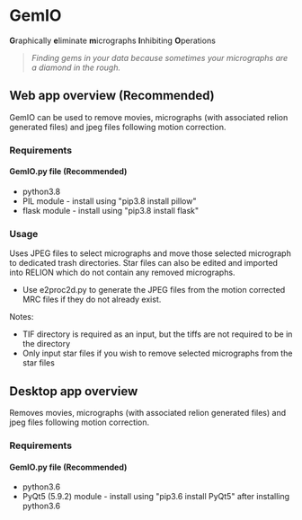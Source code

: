 # GemIO

**G**raphically **e**liminate **m**icrographs **I**nhibiting **O**perations

>*Finding gems in your data because sometimes your micrographs are a diamond in the rough.*

## Web app overview (Recommended)

GemIO can be used to remove movies, micrographs (with associated relion generated files) and jpeg files following motion correction.

### Requirements
#### GemIO.py file (Recommended)
* python3.8
* PIL module - install using "pip3.8 install pillow"
* flask module - install using "pip3.8 install flask"

### Usage
Uses JPEG files to select micrographs and move those selected micrograph to dedicated trash directories. Star files can also be edited and imported into RELION which do not contain any removed micrographs.
* Use e2proc2d.py to generate the JPEG files from the motion corrected MRC files if they do not already exist.

Notes:
- TIF directory is required as an input, but the tiffs are not required to be in the directory
- Only input star files if you wish to remove selected micrographs from the star files

## Desktop app overview
Removes movies, micrographs (with associated relion generated files) and jpeg files following motion correction.

### Requirements
#### GemIO.py file (Recommended)
* python3.6
* PyQt5 (5.9.2) module - install using "pip3.6 install PyQt5" after installing python3.6